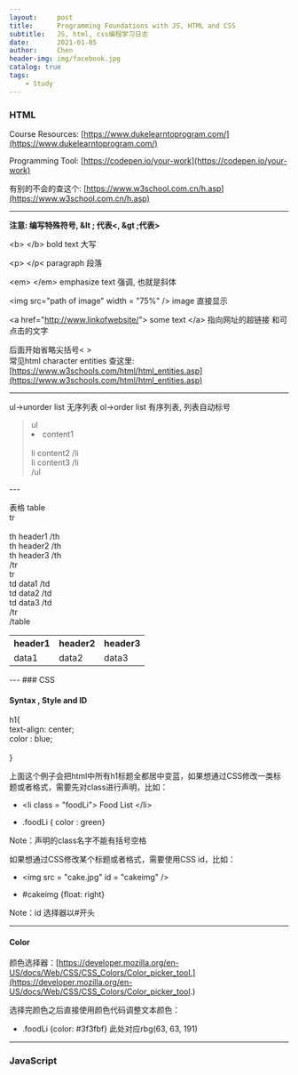 ```yaml
---
layout:     post
title:      Programming Foundations with JS, HTML and CSS
subtitle:   JS, html, css编程学习日志
date:       2021-01-05
author:     Chen 
header-img: img/facebook.jpg
catalog: true
tags:
    - Study
---
```



### HTML

Course Resources: [https://www.dukelearntoprogram.com/](https://www.dukelearntoprogram.com/) 

Programming Tool: [https://codepen.io/your-work](https://codepen.io/your-work)

有别的不会的查这个: [https://www.w3school.com.cn/h.asp](https://www.w3school.com.cn/h.asp)

--- 

<b>注意: 编写特殊符号, &lt ; 代表<,  &gt ;代表>  </b>

&lt;b&gt; &lt;/b&gt; bold text 大写  

&lt;p&gt; &lt;/p&lt; paragraph 段落

&lt;em&gt; &lt;/em&gt; emphasize text  强调, 也就是斜体

&lt;img src="path of image" width = "75%" /&gt; image 直接显示

&lt;a href="http://www.linkofwebsite/"&gt; some text  &lt;/a&gt;  指向网址的超链接 和可点击的文字

后面开始省略尖括号&lt; &gt;  
常见html character entities 查这里: [https://www.w3schools.com/html/html_entities.asp](https://www.w3schools.com/html/html_entities.asp)

---

ul→unorder list 无序列表
ol→order list 有序列表, 列表自动标号

<blockquote>
ul <br>
<li>      content1         </li> <br>
li      content2         /li <br>
li      content3         /li <br>
/ul
</blockquote> 
---

表格
table <br> 
tr          <br>      
th header1 /th   <br>
th header2 /th   <br>
th header3 /th   <br>
/tr          <br>
tr           <br>
td  data1 /td         <br>
td data2 /td         <br>
td data3 /td             <br>
/tr                    <br>
/table        <br>

<table> 
<tr>      
<th> header1 </th>   
<th> header2 </th> 
<th> header3 </th>   
</tr>         
<tr>
<td>  data1 </td>         
<td> data2 </td>         
<td> data3 </td>             
</tr>                    
</table>        
---
### CSS

#### Syntax , Style and ID

h1{ <br>
      text-align: center;<br>
      color : blue;<br>
<br>
}

上面这个例子会把html中所有h1标题全都居中变蓝，如果想通过CSS修改一类标题或者格式，需要先对class进行声明，比如： <br>

- &lt;li class = "foodLi"&gt; Food List &lt;/li&gt;

- .foodLi { color : green}

Note：声明的class名字不能有括号空格

如果想通过CSS修改某个标题或者格式，需要使用CSS id，比如：<br>

- &lt;img src = "cake.jpg" id = "cakeimg" /&gt;

- #cakeimg {float: right}

Note：id 选择器以#开头

--- 

#### Color 

颜色选择器：[https://developer.mozilla.org/en-US/docs/Web/CSS/CSS_Colors/Color_picker_tool.](https://developer.mozilla.org/en-US/docs/Web/CSS/CSS_Colors/Color_picker_tool.)

选择完颜色之后直接使用颜色代码调整文本颜色： 

- .foodLi {color: #3f3fbf}    此处对应rbg(63, 63, 191)

--- 

### JavaScript



